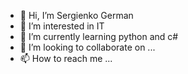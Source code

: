 - 👋 Hi, I’m Sergienko German
- 👀 I’m interested in IT
- 🌱 I’m currently learning python and c#
- 💞️ I’m looking to collaborate on ...
- 📫 How to reach me ...

<!---
SerGer08/SerGer08 is a ✨ special ✨ repository because its `README.md` (this file) appears on your GitHub profile.
You can click the Preview link to take a look at your changes.
--->
